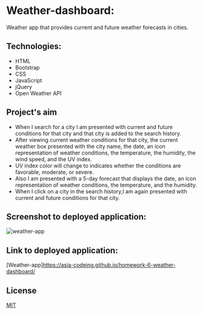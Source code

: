# Weather-dashboard:
Weather app that provides current and future weather forecasts in cities.

## Technologies:
* HTML
* Bootstrap 
* CSS
* JavaScript
* jQuery
* Open Weather API

## Project's aim
* When I search for a city I am presented with current and future conditions for that city and that city is added to the search history.
* After viewing current weather conditions for that city, the current weather box presented with the city name, the date, an icon representation of weather conditions, the temperature, the humidity, the wind speed, and the UV index.
*  UV index color will change to indicates whether the conditions are favorable, moderate, or severe.
* Also I am presented with a 5-day forecast that displays the date, an icon representation of weather conditions, the temperature, and the humidity.
* When I click on a city in the search history,I am again presented with current and future conditions for that city.


## Screenshot to deployed application:
![weather-app](./assets/images/weather.gif)


## Link to deployed application:
[Weather-app]https://asia-codeing.github.io/homework-6-weather-dashboard/

## License
[MIT](https://choosealicense.com/licenses/mit/)